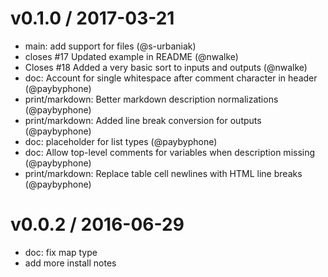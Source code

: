 
v0.1.0 / 2017-03-21
==================

  * main: add support for files (@s-urbaniak)
  * closes #17 Updated example in README (@nwalke)
  * Closes #18 Added a very basic sort to inputs and outputs (@nwalke)
  * doc: Account for single whitespace after comment character in header (@paybyphone)
  * print/markdown: Better markdown description normalizations (@paybyphone)
  * print/markdown: Added line break conversion for outputs (@paybyphone)
  * doc: placeholder for list types (@paybyphone)
  * doc: Allow top-level comments for variables when description missing (@paybyphone)
  * print/markdown: Replace table cell newlines with HTML line breaks (@paybyphone)


v0.0.2 / 2016-06-29
==================

  * doc: fix map type
  * add more install notes
